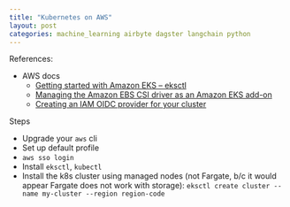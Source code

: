 ```yaml
---
title: "Kubernetes on AWS"
layout: post
categories: machine_learning airbyte dagster langchain python
---
```


References:
* AWS docs
  * [Getting started with Amazon EKS – eksctl](https://docs.aws.amazon.com/eks/latest/userguide/getting-started-eksctl.html)
  * [Managing the Amazon EBS CSI driver as an Amazon EKS add-on](https://docs.aws.amazon.com/eks/latest/userguide/managing-ebs-csi.html)
  * [Creating an IAM OIDC provider for your cluster](https://docs.aws.amazon.com/eks/latest/userguide/enable-iam-roles-for-service-accounts.html)

Steps
* Upgrade your `aws` cli
* Set up default profile
* `aws sso login`
* Install `eksctl`, `kubectl`
* Install the k8s cluster using managed nodes (not Fargate, b/c it would appear Fargate does not work with storage): `eksctl create cluster --name my-cluster --region region-code`
